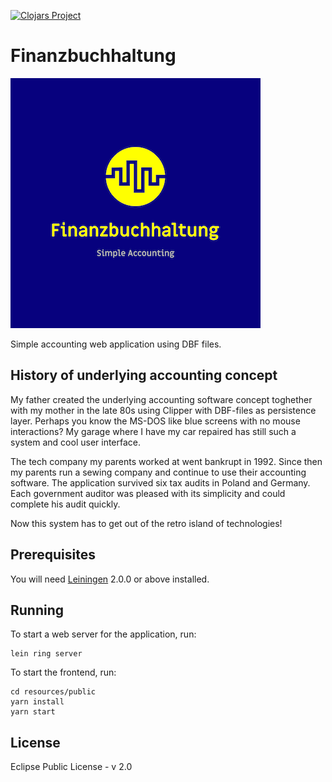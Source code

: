 [![Clojars Project](https://img.shields.io/clojars/v/de.switajski.finanzbuchhaltung.svg)](https://clojars.org/de.switajski.finanzbuchhaltung)

# Finanzbuchhaltung

![logo](https://raw.githubusercontent.com/switajski/finanzbuchhaltung/master/logo-files/Original-400x400px.png)

Simple accounting web application using DBF files.

## History of underlying accounting concept

My father created the underlying accounting software concept toghether with my mother in the late 80s using Clipper with DBF-files as persistence layer. Perhaps you know the MS-DOS like blue screens with no mouse interactions? My garage where I have my car repaired has still such a system and cool user interface. 

The tech company my parents worked at went bankrupt in 1992. Since then my parents run a sewing company and continue to use their accounting software. The application survived six tax audits in Poland and Germany. Each government auditor was pleased with its simplicity and could complete his audit quickly. 

Now this system has to get out of the retro island of technologies!

## Prerequisites

You will need [Leiningen][] 2.0.0 or above installed.

[leiningen]: https://github.com/technomancy/leiningen

## Running

To start a web server for the application, run:

    lein ring server
    
To start the frontend, run:

    cd resources/public
    yarn install
    yarn start

## License

Eclipse Public License - v 2.0
